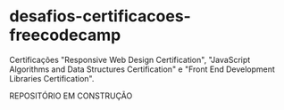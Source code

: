 # desafios-certificacoes-freecodecamp
 Certificações "Responsive Web Design Certification", "JavaScript Algorithms and Data Structures Certification" e "Front End Development Libraries Certification".

REPOSITÓRIO EM CONSTRUÇÃO